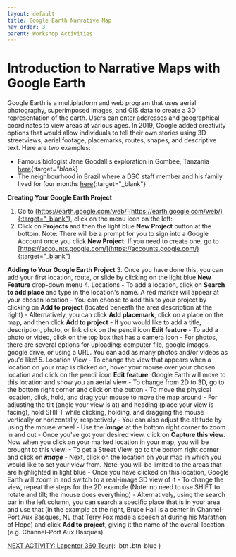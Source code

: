 ```yaml
---
layout: default
title: Google Earth Narrative Map
nav_order: 3
parent: Workshop Activities
---
```


# Introduction to Narrative Maps with Google Earth

Google Earth is a multiplatform and web program that uses aerial photography, superimposed images, and GIS data to create a 3D representation of the earth. Users can enter addresses and geographical coordinates to view areas at various ages. In 2019, Google added creativity options that would allow individuals to tell their own stories using 3D streetviews, aerial footage, placemarks, routes, shapes, and descriptive text. Here are two examples:
-   Famous biologist Jane Goodall's exploration in Gombee, Tanzania [here](http://tiny.cc/p0x9kz){:target=_"blank_}
-   The neighbourhood in Brazil where a DSC staff member and his family lived for four months [here](https://bit.ly/3bFS5Rt){:target="_blank"}

**Creating Your Google Earth Project**
1.  Go to [https://earth.google.com/web/](https://earth.google.com/web/){:target="_blank"}, click on the menu icon on the left:
2.  Click on **Projects** and then the light blue **New Project** button at the bottom. Note: There will be a prompt for you to sign into a Google Account once you click **New Project**. If you need to create one, go to [https://accounts.google.com/](https://accounts.google.com/){:target="_blank"}

**Adding to Your Google Earth Project**
3.  Once you have done this, you can add your first location, route, or slide by clicking on the light blue **New Feature** drop-down menu
4.  Locations
    -   To add a location, click on **Search to add place** and type in the location's name. A red marker will appear at your chosen location
    -   You can choose to add this to your project by clicking on **Add to project** (located beneath the area description at the right)
    -   Alternatively, you can click **Add placemark**, click on a place on the map, and then click **Add to project**
    -   If you would like to add a title, description, photo, or link click on the pencil icon **Edit feature**
    -   To add a photo or video, click on the top box that has a camera icon
    -   For photos, there are several options for uploading: computer file, google images, google drive, or using a URL. You can add as many photos and/or videos as you'd like!
5.  Location View
    -   To change the view that appears when a location on your map is clicked on, hover your mouse over your chosen location and click on the pencil icon **Edit feature**. Google Earth will move to this location and show you an aerial view
    -   To change from 2D to 3D, go to the bottom right corner and click on the button
    -   To move the physical location, click, hold, and drag your mouse to move the map around
    -   For adjusting the tilt (angle your view is at) and heading (place your view is facing), hold SHIFT while clicking, holding, and dragging the mouse vertically or horizontally, respectively
    -   You can also adjust the altitude by using the mouse wheel
    -   Use the ***image*** at the bottom right corner to zoom in and out
    -   Once you've got your desired view, click on **Capture this view**. Now when you click on your marked location in your map, you will be brought to this view!
    -   To get a Street View, go to the bottom right corner and click on ***image***
    -   Next, click on the location on your map in which you would like to set your view from. Note: you will be limited to the areas that are highlighted in light blue
    -   Once you have clicked on this location, Google Earth will zoom in and switch to a real-image 3D view of it
    -   To change the view, repeat the steps for the 2D example (Note: no need to use SHIFT to rotate and tilt; the mouse does everything)
    -   Alternatively, using the search bar in the left column, you can search a specific place that is in your area and use that (in the example at the right, Bruce Hall is a center in Channel-Port Aux Basques, NL that Terry Fox made a speech at during his Marathon of Hope) and click **Add to project**, giving it the name of the overall location (e.g. Channel-Port Aux Basques)

[NEXT ACTIVITY: Lapentor 360 Tour](activity-lapentor.html){: .btn .btn-blue }
